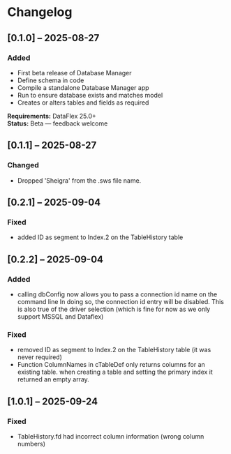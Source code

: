 # Changelog

## [0.1.0] – 2025-08-27
### Added
- First beta release of Database Manager
- Define schema in code
- Compile a standalone Database Manager app
- Run to ensure database exists and matches model
- Creates or alters tables and fields as required

**Requirements:** DataFlex 25.0+  
**Status:** Beta — feedback welcome

## [0.1.1] – 2025-08-27
### Changed
- Dropped 'Sheigra' from the .sws file name. 

## [0.2.1] – 2025-09-04
### Fixed
- added ID as segment to Index.2 on the TableHistory table 

## [0.2.2] – 2025-09-04
### Added
- calling dbConfig now allows you to pass a connection id name on the command line
  In doing so, the connection id entry will be disabled. This is also true of the driver selection
  (which is fine for now as we only support MSSQL and Dataflex)

### Fixed
- removed ID as segment to Index.2 on the TableHistory table (it was never required)
- Function ColumnNames in cTableDef only returns columns for an existing table. 
  when creating a table and setting the primary index it returned an empty array.
  
## [1.0.1] – 2025-09-24
### Fixed
- TableHistory.fd had incorrect column information (wrong column numbers) 